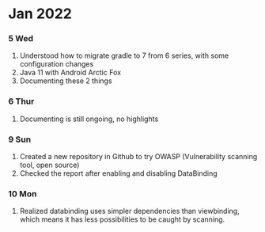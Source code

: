 # Jan 2022
### 5 Wed 

1. Understood how to migrate gradle to 7 from 6 series, with some configuration changes
2. Java 11 with Android Arctic Fox 
3. Documenting these 2 things

### 6 Thur

1. Documenting is still ongoing, no highlights

### 9 Sun

1. Created a new repository in Github to try OWASP (Vulnerability scanning tool, open source)
2. Checked the report after enabling and disabling DataBinding

### 10 Mon

1. Realized databinding uses simpler dependencies than viewbinding, which means it has less possibilities to be caught by scanning.
